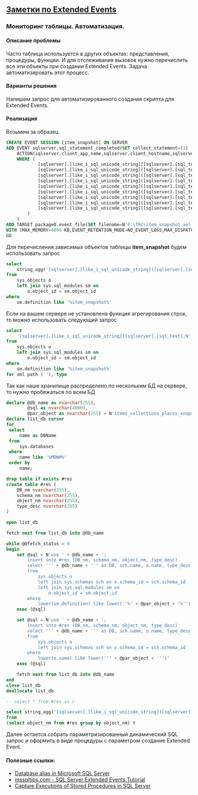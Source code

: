 ## [Заметки по Extended Events](./ExtendedEvents_note.md)  

### Мониторинг таблицы. Автоматизация.  

#### Описание проблемы  

Часто таблица используется в других объектах: представления, процедуры, функции. И для отслеживания вызовов нужно перечислить все эти объекты при создании Extended Events. Задача автоматизировать этот процесс.

#### Варианты решения  

Напишем запрос для автоматизированного создания скрипта для Extended Events.

#### Реализация  

Возьмем за образец 

```sql
CREATE EVENT SESSION [item_snapshot] ON SERVER 
ADD EVENT sqlserver.sql_statement_completed(SET collect_statement=(1)
    ACTION(sqlserver.client_app_name,sqlserver.client_hostname,sqlserver.server_instance_name,sqlserver.server_principal_name,sqlserver.username)
    WHERE (
			[sqlserver].[like_i_sql_unicode_string]([sqlserver].[sql_text],N'%get_articles_drop%') OR 
			[sqlserver].[like_i_sql_unicode_string]([sqlserver].[sql_text],N'%vw_fact_product_statistic%') OR 
			[sqlserver].[like_i_sql_unicode_string]([sqlserver].[sql_text],N'%item_snapshot_sync_drop%') OR 
			[sqlserver].[like_i_sql_unicode_string]([sqlserver].[sql_text],N'%FactProductStatistic%') OR 
			[sqlserver].[like_i_sql_unicode_string]([sqlserver].[sql_text],N'%tvf_AssortmentCube%') OR 
			[sqlserver].[like_i_sql_unicode_string]([sqlserver].[sql_text],N'%vw_item_snapshot%') OR 
			[sqlserver].[like_i_sql_unicode_string]([sqlserver].[sql_text],N'%items_sync%') OR 
			[sqlserver].[like_i_sql_unicode_string]([sqlserver].[sql_text],N'%update_fact_assortment_statistic%') OR 
			[sqlserver].[like_i_sql_unicode_string]([sqlserver].[sql_text],N'%item_snapshot_sync%')
		)
	)
ADD TARGET package0.event_file(SET filename=N'F:\TRC\item_snapshot.xel',max_file_size=(10))
WITH (MAX_MEMORY=4096 KB,EVENT_RETENTION_MODE=NO_EVENT_LOSS,MAX_DISPATCH_LATENCY=3 SECONDS,MAX_EVENT_SIZE=0 KB,MEMORY_PARTITION_MODE=NONE,TRACK_CAUSALITY=OFF,STARTUP_STATE=OFF)
GO
```

Для перечисления зависимых объектов таблицы **item_snapshot** будем использовать запрос

```sql
select
	string_agg('[sqlserver].[like_i_sql_unicode_string]([sqlserver].[sql_text],N''%' + o.name + '%'')', ' OR ')
from
	sys.objects o
	left join sys.sql_modules sm on
		o.object_id = sm.object_id
where
	sm.definition like '%item_snapshot%'
```

Если на вашем сервере не установлена функция агрегирования строк, то можно использовать следующий запрос

```sql
select
	'[sqlserver].[like_i_sql_unicode_string]([sqlserver].[sql_text],N''%' + o.name + '%'') OR '
from
	sys.objects o
	left join sys.sql_modules sm on
		o.object_id = sm.object_id
where
	sm.definition like '%item_snapshot%'
for xml path (''), type
```

Так как наше хранилище распределено по нескольким БД на сервере, то нужно пробежаться по всем БД

```sql
declare @db_name as nvarchar(255),
		@sql as nvarchar(4000),
		@par_object as nvarchar(255) = N'items_collections_places_snapshot'
declare list_db cursor
for
 select
	 name as DBName
 from
	 sys.databases
 where
	 name like '%MDWH%'
 order by
	 name;

drop table if exists #res
create table #res (
	DB_nm nvarchar(255),
	schema_nm nvarchar(255),
	object_nm nvarchar(255),
	type_desc nvarchar(255)
)

open list_db

fetch next from list_db into @db_name

while @@fetch_status = 0
begin
	set @sql = N'use ' + @db_name + ';
		insert into #res (DB_nm, schema_nm, object_nm, type_desc) 
		select ''' + @db_name + ''' as DB, sch.name, o.name, type_desc 
		from
			sys.objects o
			left join sys.schemas sch on o.schema_id = sch.schema_id
			left join sys.sql_modules sm on
				o.object_id = sm.object_id
		where
			lower(sm.definition) like lower(''%' + @par_object + '%'')'
	exec (@sql)

	set @sql = N'use ' + @db_name + ';
		insert into #res (DB_nm, schema_nm, object_nm, type_desc) 
		select ''' + @db_name + ''' as DB, sch.name, o.name, type_desc 
		from
			sys.objects o
			left join sys.schemas sch on o.schema_id = sch.schema_id
		where
			lower(o.name) like lower(''' + @par_object + ''')'
	exec (@sql)

	fetch next from list_db into @db_name
end
close list_db
deallocate list_db

-- select * from #res as r

select string_agg('[sqlserver].[like_i_sql_unicode_string]([sqlserver].[sql_text],N''%' + object_nm + '%'')', ' OR ')
from 
(select object_nm from #res group by object_nm) t
```

Далее остается собрать параметризированный динамический SQL запрос и оформить в виде процедуры с параметром создание Extended Event.

#### Полезные ссылки:  

- [Database alias in Microsoft SQL Server](https://www.baud.cz/blog/database-alias-in-microsoft-sql-server)  
- [mssqltips.com - SQL Server Extended Events Tutorial](https://www.mssqltips.com/sqlservertutorial/9194/sql-server-extended-events-tutorial/)  
- [Capture Executions of Stored Procedures in SQL Server](https://www.mssqltips.com/sqlservertip/6550/capture-executions-of-stored-procedures-in-sql-server/)  

